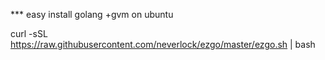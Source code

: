 *** easy install golang +gvm on ubuntu

curl -sSL https://raw.githubusercontent.com/neverlock/ezgo/master/ezgo.sh | bash
